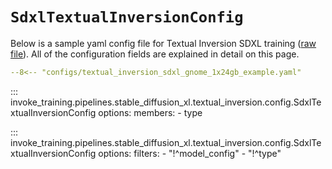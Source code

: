 # `SdxlTextualInversionConfig`

Below is a sample yaml config file for Textual Inversion SDXL training ([raw file](https://github.com/invoke-ai/invoke-training/blob/main/configs/textual_inversion_sdxl_gnome_1x24gb_example.yaml)). All of the configuration fields are explained in detail on this page.

```yaml title="textual_inversion_sdxl_gnome_1x24gb_example.yaml"
--8<-- "configs/textual_inversion_sdxl_gnome_1x24gb_example.yaml"
```

<!-- To control the member order, we first list out the members whose order we care about, then we list the rest. -->
::: invoke_training.pipelines.stable_diffusion_xl.textual_inversion.config.SdxlTextualInversionConfig
    options:
      members:
      - type

<!-- Note that we always hide "model_config", as it should not be set by the user. -->
::: invoke_training.pipelines.stable_diffusion_xl.textual_inversion.config.SdxlTextualInversionConfig
    options:
      filters:
      - "!^model_config"
      - "!^type"
